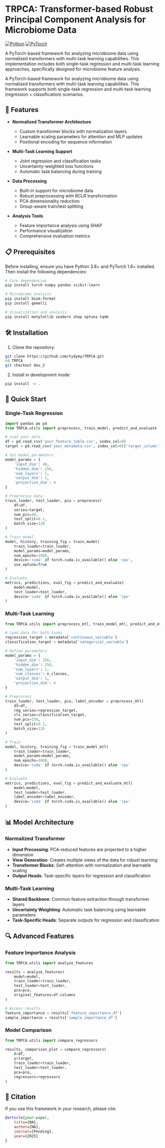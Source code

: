 # TRPCA: Transformer-based Robust Principal Component Analysis for Microbiome Data

[![Python](https://img.shields.io/badge/python-3.8%2B-blue)]()
[![PyTorch](https://img.shields.io/badge/PyTorch-1.8%2B-red)]()

A PyTorch-based framework for analyzing microbiome data using normalized transformers with multi-task learning capabilities. This implementation includes both single-task regression and multi-task learning approaches, specifically designed for microbiome feature analysis.

A PyTorch-based framework for analyzing microbiome data using normalized transformers with multi-task learning capabilities. This framework supports both single-task regression and multi-task learning (regression + classification) scenarios.

## 🌟 Features

- **Normalized Transformer Architecture**
  - Custom transformer blocks with normalization layers
  - Learnable scaling parameters for attention and MLP updates
  - Positional encoding for sequence information

- **Multi-Task Learning Support**
  - Joint regression and classification tasks
  - Uncertainty-weighted loss functions
  - Automatic task balancing during training

- **Data Processing**
  - Built-in support for microbiome data
  - Robust preprocessing with RCLR transformation
  - PCA dimensionality reduction
  - Group-aware train/test splitting

- **Analysis Tools**
  - Feature importance analysis using SHAP
  - Performance visualization
  - Comprehensive evaluation metrics

## 📋 Prerequisites

Before installing, ensure you have Python 3.8+ and PyTorch 1.8+ installed. Then install the following dependencies:

```bash
# Core dependencies
pip install torch numpy pandas scikit-learn

# Microbiome analysis
pip install biom-format
pip install gemelli

# Visualization and analysis
pip install matplotlib seaborn shap optuna tqdm
```

## 🛠️ Installation

1. Clone the repository:
```bash
git clone https://github.com/tydymy/TRPCA.git
cd TRPCA
git checkout dev_2
```

2. Install in development mode:
```bash
pip install -e .
```

## 🚀 Quick Start

### Single-Task Regression

```python
import pandas as pd
from TRPCA.utils import preprocess, train_model, predict_and_evaluate

# Load your data
df = pd.read_csv('your_feature_table.csv', index_col=0)
target = pd.read_csv('your_metadata.csv', index_col=0)['target_column']

# Set model parameters
model_params = {
    'input_dim': 48,
    'hidden_dim': 256,
    'num_layers': 1,
    'output_dim': 1,
    'projection_dim': 4
}

# Preprocess data
train_loader, test_loader, pca = preprocess(
    df=df,
    series=target,
    num_pcs=48,
    test_split=0.1,
    batch_size=128
)

# Train model
model, history, training_fig = train_model(
    train_loader=train_loader,
    model_params=model_params,
    num_epochs=1000,
    device='cuda' if torch.cuda.is_available() else 'cpu',
    use_optuna=True
)

# Evaluate
metrics, predictions, eval_fig = predict_and_evaluate(
    model=model,
    test_loader=test_loader,
    device='cuda' if torch.cuda.is_available() else 'cpu'
)
```

### Multi-Task Learning

```python
from TRPCA.utils import preprocess_mtl, train_model_mtl, predict_and_evaluate_mtl

# Load data for both tasks
regression_target = metadata['continuous_variable']
classification_target = metadata['categorical_variable']

# Define parameters
model_params = {
    'input_dim': 256,
    'hidden_dim': 256,
    'num_layers': 1,
    'num_classes': n_classes,
    'output_dim': 1,
    'projection_dim': 4
}

# Preprocess
train_loader, test_loader, pca, label_encoder = preprocess_mtl(
    df=df,
    reg_series=regression_target,
    cls_series=classification_target,
    num_pcs=256,
    test_split=0.1,
    batch_size=128
)

# Train
model, history, training_fig = train_model_mtl(
    train_loader=train_loader,
    model_params=model_params,
    num_epochs=1000,
    device='cuda' if torch.cuda.is_available() else 'cpu'
)

# Evaluate
metrics, predictions, eval_fig = predict_and_evaluate_mtl(
    model=model,
    test_loader=test_loader,
    label_encoder=label_encoder,
    device='cuda' if torch.cuda.is_available() else 'cpu'
)
```

## 📊 Model Architecture

### Normalized Transformer
- **Input Processing**: PCA-reduced features are projected to a higher dimension
- **View Generation**: Creates multiple views of the data for robust learning
- **Transformer Blocks**: Self-attention with normalization and learnable scaling
- **Output Heads**: Task-specific layers for regression and classification

### Multi-Task Learning
- **Shared Backbone**: Common feature extraction through transformer layers
- **Uncertainty Weighting**: Automatic task balancing using learnable parameters
- **Task-Specific Heads**: Separate outputs for regression and classification

## 🔍 Advanced Features

### Feature Importance Analysis
```python
from TRPCA.utils import analyze_features

results = analyze_features(
    model=model,
    train_loader=train_loader,
    test_loader=test_loader,
    pca=pca,
    original_features=df.columns
)

# Access results
feature_importance = results['feature_importance_df']
sample_importance = results['sample_importance_df']
```

### Model Comparison
```python
from TRPCA.utils import compare_regressors

results, comparison_plot = compare_regressors(
    X=df,
    y=target,
    train_loader=train_loader,
    test_loader=test_loader,
    pca=pca,
    regressors=regressors
)
```

## 📝 Citation

If you use this framework in your research, please cite:

```bibtex
@article{your-paper,
    title={NA},
    author={NA},
    journal={Pending},
    year={2025}
}
```

